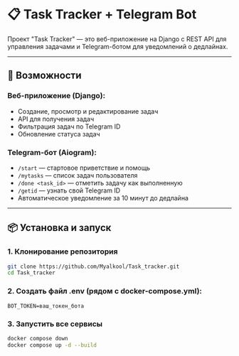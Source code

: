 # 📋 Task Tracker + Telegram Bot

Проект "Task Tracker" — это веб-приложение на Django с REST API для управления задачами и Telegram-ботом для уведомлений о дедлайнах.

---

## 🚀 Возможности

### Веб-приложение (Django):
- Создание, просмотр и редактирование задач
- API для получения задач
- Фильтрация задач по Telegram ID
- Обновление статуса задач

### Telegram-бот (Aiogram):
- `/start` — стартовое приветствие и помощь
- `/mytasks` — список задач пользователя
- `/done <task_id>` — отметить задачу как выполненную
- `/getid` — узнать свой Telegram ID
- Автоматическое уведомление за 10 минут до дедлайна

---

## 📦 Установка и запуск

### 1. Клонирование репозитория

```bash
git clone https://github.com/Myalkool/Task_tracker.git
cd Task_tracker
```

### 2. Создать файл .env (рядом с docker-compose.yml):

```dotenv
BOT_TOKEN=ваш_токен_бота
```

### 3. Запустить все сервисы

```bash
docker compose down
docker compose up -d --build
```
